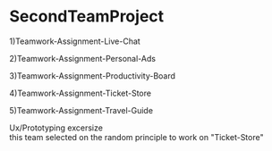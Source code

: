 # SecondTeamProject

1)Teamwork-Assignment-Live-Chat

2)Teamwork-Assignment-Personal-Ads

3)Teamwork-Assignment-Productivity-Board

4)Teamwork-Assignment-Ticket-Store

5)Teamwork-Assignment-Travel-Guide

Ux/Prototyping excersize  
this team selected on the random principle to work on "Ticket-Store"


